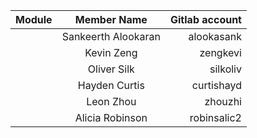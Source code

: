 | Module        | Member Name           | Gitlab account    |
| ------------- |:---------------------:|------------------:|
|               | Sankeerth Alookaran   | alookasank        |
|               | Kevin Zeng            | zengkevi          |
|               | Oliver Silk           | silkoliv          |
|               | Hayden Curtis         | curtishayd        |
|               | Leon Zhou             | zhouzhi           |
|               | Alicia Robinson       | robinsalic2       |
